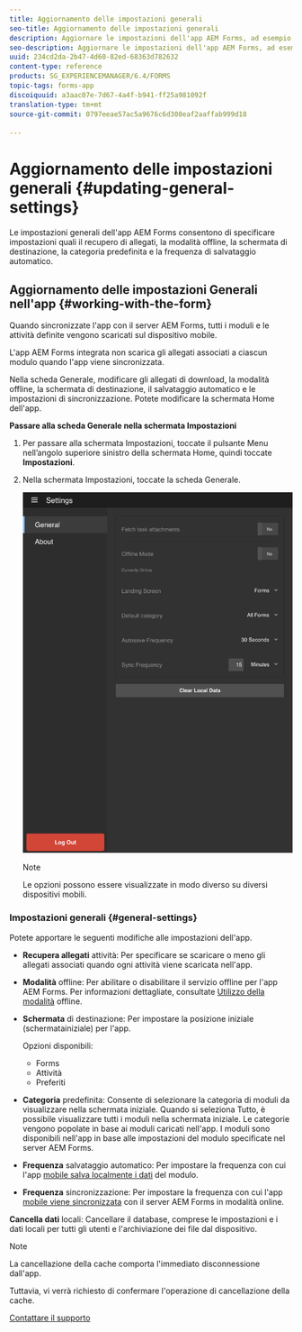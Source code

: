 ```yaml
---
title: Aggiornamento delle impostazioni generali
seo-title: Aggiornamento delle impostazioni generali
description: Aggiornare le impostazioni dell'app AEM Forms, ad esempio la schermata iniziale e le opzioni di richiamo e allegati
seo-description: Aggiornare le impostazioni dell'app AEM Forms, ad esempio la schermata iniziale e le opzioni di richiamo e allegati
uuid: 234cd2da-2b47-4d60-82ed-68363d782632
content-type: reference
products: SG_EXPERIENCEMANAGER/6.4/FORMS
topic-tags: forms-app
discoiquuid: a3aac07e-7d67-4a4f-b941-ff25a981092f
translation-type: tm+mt
source-git-commit: 0797eeae57ac5a9676c6d308eaf2aaffab999d18

---
```



# Aggiornamento delle impostazioni generali {#updating-general-settings}

Le impostazioni generali dell&#39;app AEM Forms consentono di specificare impostazioni quali il recupero di allegati, la modalità offline, la schermata di destinazione, la categoria predefinita e la frequenza di salvataggio automatico.

## Aggiornamento delle impostazioni Generali nell&#39;app {#working-with-the-form}

Quando sincronizzate l&#39;app con il server AEM Forms, tutti i moduli e le attività definite vengono scaricati sul dispositivo mobile.

L&#39;app AEM Forms integrata non scarica gli allegati associati a ciascun modulo quando l&#39;app viene sincronizzata.

Nella scheda Generale, modificare gli allegati di download, la modalità offline, la schermata di destinazione, il salvataggio automatico e le impostazioni di sincronizzazione. Potete modificare la schermata [](/help/forms/using/home-screen.md) Home dell&#39;app.

**Passare alla scheda Generale nella schermata Impostazioni**

1. Per passare alla schermata Impostazioni, toccate il pulsante Menu nell’angolo superiore sinistro della schermata Home, quindi toccate **Impostazioni**.
1. Nella schermata Impostazioni, toccate la scheda Generale.

   ![Impostazioni generali nell&#39;app AEM Forms](assets/gen-settings-2.png)

   >[!NOTE]
   >
   >Le opzioni possono essere visualizzate in modo diverso su diversi dispositivi mobili.

### Impostazioni generali {#general-settings}

Potete apportare le seguenti modifiche alle impostazioni dell&#39;app.

* **Recupera allegati** attività: Per specificare se scaricare o meno gli allegati associati quando ogni attività viene scaricata nell&#39;app.

* **Modalità** offline: Per abilitare o disabilitare il servizio offline per l&#39;app AEM Forms. Per informazioni dettagliate, consultate [Utilizzo della modalità](/help/forms/using/work-offline-mode.md) offline.

* **Schermata** di destinazione: Per impostare la posizione iniziale (schermata[](/help/forms/using/home-screen.md)iniziale) per l&#39;app.

   Opzioni disponibili:

   * Forms
   * Attività
   * Preferiti

* **Categoria** predefinita: Consente di selezionare la categoria di moduli da visualizzare nella schermata iniziale. Quando si seleziona Tutto, è possibile visualizzare tutti i moduli nella schermata iniziale. Le categorie vengono popolate in base ai moduli caricati nell&#39;app. I moduli sono disponibili nell&#39;app in base alle impostazioni del modulo specificate nel server AEM Forms.

* **Frequenza** salvataggio automatico: Per impostare la frequenza con cui l&#39;app [mobile salva localmente i dati](/help/forms/using/autosave-data-app.md) del modulo.

* **Frequenza** sincronizzazione: Per impostare la frequenza con cui l&#39;app [mobile viene sincronizzata](/help/forms/using/sync-app.md) con il server AEM Forms in modalità online.

**Cancella dati** locali: Cancellare il database, comprese le impostazioni e i dati locali per tutti gli utenti e l&#39;archiviazione dei file dal dispositivo.

>[!NOTE]
>
>La cancellazione della cache comporta l&#39;immediato disconnessione dall&#39;app.
>
>Tuttavia, vi verrà richiesto di confermare l&#39;operazione di cancellazione della cache.

[Contattare il supporto](https://www.adobe.com/account/sign-in.supportportal.html)
